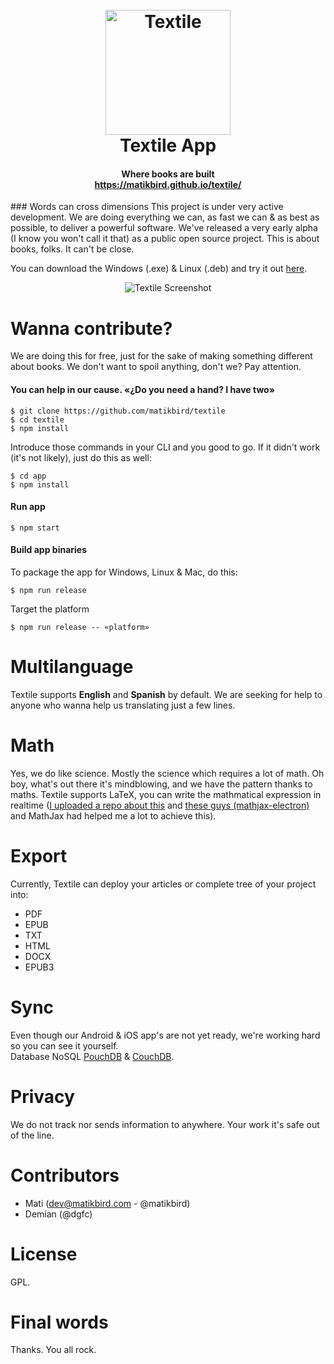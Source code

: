 <h1 align="center">
  <br>
  <a href="https://matikbird.github.io/textile/"><img src="https://matikbird.github.io/textile/textile_logo_app.png" alt="Textile" width="200"></a>
  <br>
  Textile App
</h1>
<h4 align="center">Where books are built<br><a href="https://matikbird.github.io/textile/">https://matikbird.github.io/textile/</a></h4>
### Words can cross dimensions
This project is under very active development. We are doing everything we can, as fast we can & as best as possible, to deliver a powerful software. We've released a very early alpha (I know you won't call it that) as a public open source project. This is about books, folks. It can't be close.

You can download the Windows (.exe) & Linux (.deb) and try it out <a href="https://matikbird.github.io/textile/">here</a>.
<p align="center">
  <img src="http://i.imgur.com/q7mnZw4.jpg" alt="Textile Screenshot" align="center">
</p>

# Wanna contribute?
We are doing this for free, just for the sake of making something different about books.
We don't want to spoil anything, don't we? 
Pay attention.

#### You can help in our cause. «¿Do you need a hand? I have two»
```
$ git clone https://github.com/matikbird/textile
$ cd textile
$ npm install
```

Introduce those commands in your CLI and you good to go. If it didn't work (it's not likely), just do this as well:
```
$ cd app
$ npm install
```
#### Run app
```
$ npm start
```
#### Build app binaries
To package the app for Windows, Linux & Mac, do this:
```
$ npm run release
```
Target the platform
```
$ npm run release -- «platform»
```

# Multilanguage
Textile supports **English** and **Spanish** by default.
We are seeking for help to anyone who wanna help us translating just a few lines.

# Math
Yes, we do like science. Mostly the science which requires a lot of math. Oh boy, what's out there it's mindblowing, and we have the pattern thanks to maths.
Textile supports LaTeX, you can write the mathmatical expression in realtime ([I uploaded a repo about this](https://github.com/matikbird/mathjax-atom-directive) and [these guys (mathjax-electron)](https://github.com/nteract/mathjax-electron/) and MathJax had helped me a lot to achieve this).

# Export
Currently, Textile can deploy your articles or complete tree of your project into:
- PDF
- EPUB
- TXT
- HTML
- DOCX
- EPUB3

# Sync
Even though our Android & iOS app's are not yet ready, we're working hard so you can see it yourself.<br>
Database NoSQL [PouchDB](https://github.com/pouchdb/pouchdb) & [CouchDB](http://couchdb.apache.org/).

# Privacy
We do not track nor sends information to anywhere.
Your work it's safe out of the line.

# Contributors
- Mati (dev@matikbird.com - @matikbird)
- Demian (@dgfc)


# License
GPL.

# Final words
Thanks.
You all rock.

